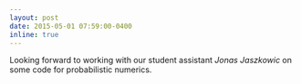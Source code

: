 ```yaml
---
layout: post
date: 2015-05-01 07:59:00-0400
inline: true
---
```


Looking forward to working with our student assistant *Jonas Jaszkowic* on some code for probabilistic numerics.
